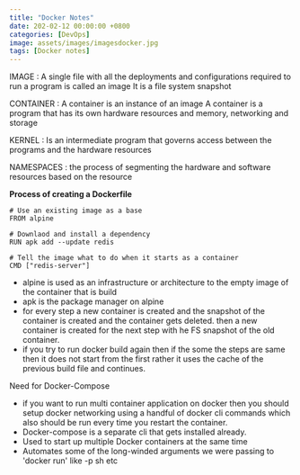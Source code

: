 ```yaml
---
title: "Docker Notes"
date: 202-02-12 00:00:00 +0800
categories: [DevOps]
image: assets/images/imagesdocker.jpg
tags: [Docker notes]
---  
```

IMAGE : A single file with all the deployments and configurations required to run a program is called an image
It is a file system snapshot

CONTAINER : A container is an instance of an image
A container is a program that has its own hardware resources and memory, networking and storage

KERNEL : Is an intermediate program that governs access between the programs and the hardware resources

NAMESPACES : the process of segmenting the hardware and software resources based on the resource


**Process of creating a Dockerfile**

```
# Use an existing image as a base
FROM alpine

# Downlaod and install a dependency
RUN apk add --update redis

# Tell the image what to do when it starts as a container
CMD ["redis-server"]
```

- alpine is used as an infrastructure or architecture to the empty image of the container that is build
- apk is the package manager on alpine 
- for every step a new container is created and the snapshot of the container is created and the container gets deleted. then a new container is created for the next step with he FS snapshot of the old container.
- if you try to run docker build again then if the some the steps are same then it does not start from the first rather it uses the cache of the previous build file and continues.


Need for Docker-Compose
- if you want to run multi container application on docker then you should setup docker networking using a handful of docker cli commands which also should be run every time you restart the container.
- Docker-compose is a separate cli that gets installed already.
- Used to start up multiple Docker containers at the same time
- Automates some of the long-winded arguments we were passing to 'docker run' like -p sh etc